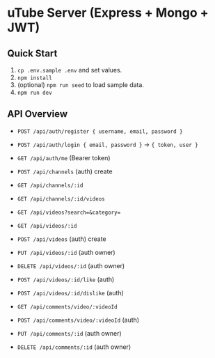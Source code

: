 # uTube Server (Express + Mongo + JWT)

## Quick Start
1. `cp .env.sample .env` and set values.
2. `npm install`
3. (optional) `npm run seed` to load sample data.
4. `npm run dev`

## API Overview
- `POST /api/auth/register { username, email, password }`
- `POST /api/auth/login { email, password }` -> `{ token, user }`
- `GET /api/auth/me` (Bearer token)

- `POST /api/channels` (auth) create
- `GET /api/channels/:id`
- `GET /api/channels/:id/videos`

- `GET /api/videos?search=&category=`
- `GET /api/videos/:id`
- `POST /api/videos` (auth) create
- `PUT /api/videos/:id` (auth owner)
- `DELETE /api/videos/:id` (auth owner)
- `POST /api/videos/:id/like` (auth)
- `POST /api/videos/:id/dislike` (auth)

- `GET /api/comments/video/:videoId`
- `POST /api/comments/video/:videoId` (auth)
- `PUT /api/comments/:id` (auth owner)
- `DELETE /api/comments/:id` (auth owner)

